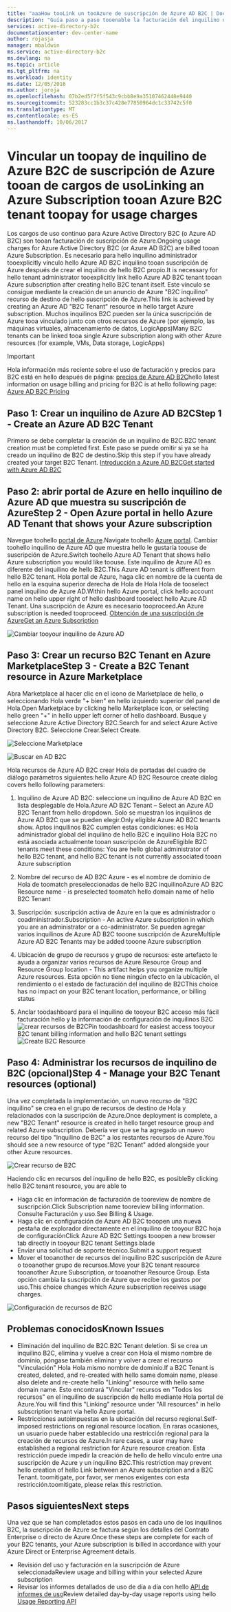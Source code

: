 ```yaml
---
title: "aaaHow tooLink un tooAzure de suscripción de Azure AD B2C | Documentos de Microsoft"
description: "Guía paso a paso tooenable la facturación del inquilino de Azure AD B2C en una suscripción de Azure."
services: active-directory-b2c
documentationcenter: dev-center-name
author: rojasja
manager: mbaldwin
ms.service: active-directory-b2c
ms.devlang: na
ms.topic: article
ms.tgt_pltfrm: na
ms.workload: identity
ms.date: 12/05/2016
ms.author: joroja
ms.openlocfilehash: 07b2ed5f7f5f543c9cbb8e9a35107462448e9440
ms.sourcegitcommit: 523283cc1b3c37c428e77850964dc1c33742c5f0
ms.translationtype: MT
ms.contentlocale: es-ES
ms.lasthandoff: 10/06/2017
---
```

# <a name="linking-an-azure-subscription-tooan-azure-b2c-tenant-toopay-for-usage-charges"></a><span data-ttu-id="58a7c-103">Vincular un toopay de inquilino de Azure B2C de suscripción de Azure tooan de cargos de uso</span><span class="sxs-lookup"><span data-stu-id="58a7c-103">Linking an Azure Subscription tooan Azure B2C tenant toopay for usage charges</span></span>

<span data-ttu-id="58a7c-104">Los cargos de uso continuo para Azure Active Directory B2C (o Azure AD B2C) son tooan facturación de suscripción de Azure.</span><span class="sxs-lookup"><span data-stu-id="58a7c-104">Ongoing usage charges for Azure Active Directory B2C (or Azure AD B2C) are billed tooan Azure Subscription.</span></span> <span data-ttu-id="58a7c-105">Es necesario para hello inquilino administrador tooexplicitly vínculo hello Azure AD B2C inquilino tooan suscripción de Azure después de crear el inquilino de hello B2C propio.</span><span class="sxs-lookup"><span data-stu-id="58a7c-105">It is necessary for hello tenant administrator tooexplicitly link hello Azure AD B2C tenant tooan Azure subscription after creating hello B2C tenant itself.</span></span>  <span data-ttu-id="58a7c-106">Este vínculo se consigue mediante la creación de un anuncio de Azure "B2C inquilino" recurso de destino de hello suscripción de Azure.</span><span class="sxs-lookup"><span data-stu-id="58a7c-106">This link is achieved by creating an Azure AD "B2C Tenant" resource in hello target Azure subscription.</span></span> <span data-ttu-id="58a7c-107">Muchos inquilinos B2C pueden ser la única suscripción de Azure tooa vinculado junto con otros recursos de Azure (por ejemplo, las máquinas virtuales, almacenamiento de datos, LogicApps)</span><span class="sxs-lookup"><span data-stu-id="58a7c-107">Many B2C tenants can be linked tooa single Azure subscription along with other Azure resources (for example, VMs, Data storage, LogicApps)</span></span>


> [!IMPORTANT]
> <span data-ttu-id="58a7c-108">Hola información más reciente sobre el uso de facturación y precios para B2C está en hello después de página: [precios de Azure AD B2C](
https://azure.microsoft.com/pricing/details/active-directory-b2c/)</span><span class="sxs-lookup"><span data-stu-id="58a7c-108">hello latest information on usage billing and pricing for B2C is at hello following page: [Azure AD B2C Pricing](
https://azure.microsoft.com/pricing/details/active-directory-b2c/)</span></span>

## <a name="step-1---create-an-azure-ad-b2c-tenant"></a><span data-ttu-id="58a7c-109">Paso 1: Crear un inquilino de Azure AD B2C</span><span class="sxs-lookup"><span data-stu-id="58a7c-109">Step 1 - Create an Azure AD B2C Tenant</span></span>
<span data-ttu-id="58a7c-110">Primero se debe completar la creación de un inquilino de B2C.</span><span class="sxs-lookup"><span data-stu-id="58a7c-110">B2C tenant creation must be completed first.</span></span> <span data-ttu-id="58a7c-111">Este paso se puede omitir si ya se ha creado un inquilino de B2C de destino.</span><span class="sxs-lookup"><span data-stu-id="58a7c-111">Skip this step if you have already created your target B2C Tenant.</span></span> [<span data-ttu-id="58a7c-112">Introducción a Azure AD B2C</span><span class="sxs-lookup"><span data-stu-id="58a7c-112">Get started with Azure AD B2C</span></span>](active-directory-b2c-get-started.md)

## <a name="step-2---open-azure-portal-in-hello-azure-ad-tenant-that-shows-your-azure-subscription"></a><span data-ttu-id="58a7c-113">Paso 2: abrir portal de Azure en hello inquilino de Azure AD que muestra su suscripción de Azure</span><span class="sxs-lookup"><span data-stu-id="58a7c-113">Step 2 - Open Azure portal in hello Azure AD Tenant that shows your Azure subscription</span></span>
<span data-ttu-id="58a7c-114">Navegue toohello [portal de Azure](https://portal.azure.com).</span><span class="sxs-lookup"><span data-stu-id="58a7c-114">Navigate toohello [Azure portal](https://portal.azure.com).</span></span> <span data-ttu-id="58a7c-115">Cambiar toohello inquilino de Azure AD que muestra hello le gustaría toouse de suscripción de Azure.</span><span class="sxs-lookup"><span data-stu-id="58a7c-115">Switch toohello Azure AD Tenant that shows hello Azure subscription you would like toouse.</span></span> <span data-ttu-id="58a7c-116">Este inquilino de Azure AD es diferente del inquilino de hello B2C.</span><span class="sxs-lookup"><span data-stu-id="58a7c-116">This Azure AD tenant is different from hello B2C tenant.</span></span> <span data-ttu-id="58a7c-117">Hola portal de Azure, haga clic en nombre de la cuenta de hello en la esquina superior derecha de Hola de Hola Hola de tooselect panel inquilino de Azure AD.</span><span class="sxs-lookup"><span data-stu-id="58a7c-117">Within hello Azure portal, click hello account name on hello upper right of hello dashboard tooselect hello Azure AD Tenant.</span></span> <span data-ttu-id="58a7c-118">Una suscripción de Azure es necesario tooproceed.</span><span class="sxs-lookup"><span data-stu-id="58a7c-118">An Azure subscription is needed tooproceed.</span></span> [<span data-ttu-id="58a7c-119">Obtención de una suscripción de Azure</span><span class="sxs-lookup"><span data-stu-id="58a7c-119">Get an Azure Subscription</span></span>](https://account.windowsazure.com/signup?showCatalog=True)

![Cambiar tooyour inquilino de Azure AD](./media/active-directory-b2c-how-to-enable-billing/SelectAzureADTenant.png)

## <a name="step-3---create-a-b2c-tenant-resource-in-azure-marketplace"></a><span data-ttu-id="58a7c-121">Paso 3: Crear un recurso B2C Tenant en Azure Marketplace</span><span class="sxs-lookup"><span data-stu-id="58a7c-121">Step 3 - Create a B2C Tenant resource in Azure Marketplace</span></span>
<span data-ttu-id="58a7c-122">Abra Marketplace al hacer clic en el icono de Marketplace de hello, o seleccionando Hola verde "+ bien" en hello izquierdo superior del panel de Hola.</span><span class="sxs-lookup"><span data-stu-id="58a7c-122">Open Marketplace by clicking hello Marketplace icon, or selecting hello green "+" in hello upper left corner of hello dashboard.</span></span>  <span data-ttu-id="58a7c-123">Busque y seleccione Azure Active Directory B2C.</span><span class="sxs-lookup"><span data-stu-id="58a7c-123">Search for and select Azure Active Directory B2C.</span></span> <span data-ttu-id="58a7c-124">Seleccione Crear.</span><span class="sxs-lookup"><span data-stu-id="58a7c-124">Select Create.</span></span>

![Seleccione Marketplace](./media/active-directory-b2c-how-to-enable-billing/marketplace.png)

![Buscar en AD B2C](./media/active-directory-b2c-how-to-enable-billing/searchb2c.png)

<span data-ttu-id="58a7c-127">Hola recursos de Azure AD B2C crear Hola de portadas del cuadro de diálogo parámetros siguientes:</span><span class="sxs-lookup"><span data-stu-id="58a7c-127">hello Azure AD B2C Resource create dialog covers hello following parameters:</span></span>

1. <span data-ttu-id="58a7c-128">Inquilino de Azure AD B2C: seleccione un inquilino de Azure AD B2C en lista desplegable de Hola.</span><span class="sxs-lookup"><span data-stu-id="58a7c-128">Azure AD B2C Tenant – Select an Azure AD B2C Tenant from hello dropdown.</span></span>  <span data-ttu-id="58a7c-129">Solo se muestran los inquilinos de Azure AD B2C que se pueden elegir.</span><span class="sxs-lookup"><span data-stu-id="58a7c-129">Only eligible Azure AD B2C tenants show.</span></span>  <span data-ttu-id="58a7c-130">Aptos inquilinos B2C cumplen estas condiciones: es Hola administrador global del inquilino de hello B2C e inquilino Hola B2C no está asociada actualmente tooan suscripción de Azure</span><span class="sxs-lookup"><span data-stu-id="58a7c-130">Eligible B2C tenants meet these conditions: You are hello global administrator of hello B2C tenant, and hello B2C tenant is not currently associated tooan Azure subscription</span></span>

2. <span data-ttu-id="58a7c-131">Nombre del recurso de AD B2C Azure - es el nombre de dominio de Hola de toomatch preseleccionadas de hello B2C inquilino</span><span class="sxs-lookup"><span data-stu-id="58a7c-131">Azure AD B2C Resource name - is preselected toomatch hello domain name of hello B2C Tenant</span></span>

3. <span data-ttu-id="58a7c-132">Suscripción: suscripción activa de Azure en la que es administrador o coadministrador.</span><span class="sxs-lookup"><span data-stu-id="58a7c-132">Subscription - An active Azure subscription in which you are an administrator or a co-administrator.</span></span>  <span data-ttu-id="58a7c-133">Se pueden agregar varios inquilinos de Azure AD B2C tooone suscripción de Azure</span><span class="sxs-lookup"><span data-stu-id="58a7c-133">Multiple Azure AD B2C Tenants may be added tooone Azure subscription</span></span>

4. <span data-ttu-id="58a7c-134">Ubicación de grupo de recursos y grupo de recursos: este artefacto le ayuda a organizar varios recursos de Azure.</span><span class="sxs-lookup"><span data-stu-id="58a7c-134">Resource Group and Resource Group location - This artifact helps you organize multiple Azure resources.</span></span>  <span data-ttu-id="58a7c-135">Esta opción no tiene ningún efecto en la ubicación, el rendimiento o el estado de facturación del inquilino de B2C</span><span class="sxs-lookup"><span data-stu-id="58a7c-135">This choice has no impact on your B2C tenant location, performance, or billing status</span></span>

5. <span data-ttu-id="58a7c-136">Anclar toodashboard para el inquilino de tooyour B2C acceso más fácil facturación hello y la información de configuración de inquilinos B2C ![crear recursos de B2C](./media/active-directory-b2c-how-to-enable-billing/createresourceb2c.png)</span><span class="sxs-lookup"><span data-stu-id="58a7c-136">Pin toodashboard for easiest access tooyour B2C tenant billing information and hello B2C tenant settings ![Create B2C Resource](./media/active-directory-b2c-how-to-enable-billing/createresourceb2c.png)</span></span>

## <a name="step-4---manage-your-b2c-tenant-resources-optional"></a><span data-ttu-id="58a7c-137">Paso 4: Administrar los recursos de inquilino de B2C (opcional)</span><span class="sxs-lookup"><span data-stu-id="58a7c-137">Step 4 - Manage your B2C Tenant resources (optional)</span></span>
<span data-ttu-id="58a7c-138">Una vez completada la implementación, un nuevo recurso de "B2C inquilino" se crea en el grupo de recursos de destino de Hola y relacionados con la suscripción de Azure.</span><span class="sxs-lookup"><span data-stu-id="58a7c-138">Once deployment is complete, a new "B2C Tenant" resource is created in hello target resource group and related Azure subscription.</span></span>  <span data-ttu-id="58a7c-139">Debería ver que se ha agregado un nuevo recurso del tipo "Inquilino de B2C" a los restantes recursos de Azure.</span><span class="sxs-lookup"><span data-stu-id="58a7c-139">You should see a new resource of type "B2C Tenant" added alongside your other Azure resources.</span></span>

![Crear recurso de B2C](./media/active-directory-b2c-how-to-enable-billing/b2cresourcedashboard.png)

<span data-ttu-id="58a7c-141">Haciendo clic en recursos del inquilino de hello B2C, es posible</span><span class="sxs-lookup"><span data-stu-id="58a7c-141">By clicking hello B2C tenant resource, you are able to</span></span>
- <span data-ttu-id="58a7c-142">Haga clic en información de facturación de tooreview de nombre de suscripción.</span><span class="sxs-lookup"><span data-stu-id="58a7c-142">Click Subscription name tooreview billing information.</span></span> <span data-ttu-id="58a7c-143">Consulte Facturación y uso.</span><span class="sxs-lookup"><span data-stu-id="58a7c-143">See Billing & Usage.</span></span>
- <span data-ttu-id="58a7c-144">Haga clic en configuración de Azure AD B2C tooopen una nueva pestaña de explorador directamente en el inquilino de tooyour B2C hoja de configuración</span><span class="sxs-lookup"><span data-stu-id="58a7c-144">Click Azure AD B2C Settings tooopen a new browser tab directly in tooyour B2C tenant Settings blade</span></span>
- <span data-ttu-id="58a7c-145">Enviar una solicitud de soporte técnico.</span><span class="sxs-lookup"><span data-stu-id="58a7c-145">Submit a support request</span></span>
- <span data-ttu-id="58a7c-146">Mover el tooanother de recursos del inquilino B2C suscripción de Azure o tooanother grupo de recursos.</span><span class="sxs-lookup"><span data-stu-id="58a7c-146">Move your B2C tenant resource tooanother Azure Subscription, or tooanother Resource Group.</span></span>  <span data-ttu-id="58a7c-147">Esta opción cambia la suscripción de Azure que recibe los gastos por uso.</span><span class="sxs-lookup"><span data-stu-id="58a7c-147">This choice changes which Azure subscription receives usage charges.</span></span>

![Configuración de recursos de B2C](./media/active-directory-b2c-how-to-enable-billing/b2cresourcesettings.png)

## <a name="known-issues"></a><span data-ttu-id="58a7c-149">Problemas conocidos</span><span class="sxs-lookup"><span data-stu-id="58a7c-149">Known Issues</span></span>
- <span data-ttu-id="58a7c-150">Eliminación del inquilino de B2C.</span><span class="sxs-lookup"><span data-stu-id="58a7c-150">B2C Tenant deletion.</span></span> <span data-ttu-id="58a7c-151">Si se crea un inquilino B2C, elimina y vuelve a crear con Hola el mismo nombre de dominio, póngase también eliminar y volver a crear el recurso "Vinculación" Hola Hola mismo nombre de dominio.</span><span class="sxs-lookup"><span data-stu-id="58a7c-151">If a B2C Tenant is created, deleted, and re-created with hello same domain name, please also delete and re-create hello "Linking" resource with hello same domain name.</span></span>  <span data-ttu-id="58a7c-152">Esto encontrará "Vincular" recursos en "Todos los recursos" en el inquilino de suscripción de hello mediante Hola portal de Azure.</span><span class="sxs-lookup"><span data-stu-id="58a7c-152">You will find this "Linking" resource under "All resources" in hello subscription tenant via hello Azure portal.</span></span>
- <span data-ttu-id="58a7c-153">Restricciones autoimpuestas en la ubicación del recurso regional.</span><span class="sxs-lookup"><span data-stu-id="58a7c-153">Self-imposed restrictions on regional resource location.</span></span>  <span data-ttu-id="58a7c-154">En raras ocasiones, un usuario puede haber establecido una restricción regional para la creación de recursos de Azure.</span><span class="sxs-lookup"><span data-stu-id="58a7c-154">In rare cases, a user may have established a regional restriction for Azure resource creation.</span></span>  <span data-ttu-id="58a7c-155">Esta restricción puede impedir la creación de hello de hello vínculo entre una suscripción de Azure y un inquilino B2C.</span><span class="sxs-lookup"><span data-stu-id="58a7c-155">This restriction may prevent hello creation of hello Link between an Azure subscription and a B2C Tenant.</span></span> <span data-ttu-id="58a7c-156">toomitigate, por favor, ser menos exigentes con esta restricción.</span><span class="sxs-lookup"><span data-stu-id="58a7c-156">toomitigate, please relax this restriction.</span></span>

## <a name="next-steps"></a><span data-ttu-id="58a7c-157">Pasos siguientes</span><span class="sxs-lookup"><span data-stu-id="58a7c-157">Next steps</span></span>
<span data-ttu-id="58a7c-158">Una vez que se han completados estos pasos en cada uno de los inquilinos B2C, la suscripción de Azure se factura según los detalles del Contrato Enterprise o directo de Azure.</span><span class="sxs-lookup"><span data-stu-id="58a7c-158">Once these steps are complete for each of your B2C tenants, your Azure subscription is billed in accordance with your Azure Direct or Enterprise Agreement details.</span></span>
- <span data-ttu-id="58a7c-159">Revisión del uso y facturación en la suscripción de Azure seleccionada</span><span class="sxs-lookup"><span data-stu-id="58a7c-159">Review usage and billing within your selected Azure subscription</span></span>
- <span data-ttu-id="58a7c-160">Revisar los informes detallados de uso de día a día con hello [API de informes de uso](active-directory-b2c-reference-usage-reporting-api.md)</span><span class="sxs-lookup"><span data-stu-id="58a7c-160">Review detailed day-by-day usage reports using hello [Usage Reporting API](active-directory-b2c-reference-usage-reporting-api.md)</span></span>
